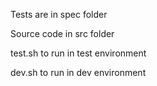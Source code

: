 Tests are in spec folder

Source code in src folder

test.sh to run in test environment

dev.sh to run in dev environment